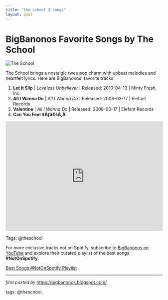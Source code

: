 ```yaml
---
title: "the school 3 songs"
layout: post
---
```

<h1>BigBanonos Favorite Songs by The School</h1>
<img alt="The School" src="https://64.media.tumblr.com/6bc830b3c83c32227fcddd4a376768d8/08e2213beb39e9a5-6f/s1280x1920/900bffab77fdc2d9bc785b330d1136368f05cc1e.png" /> <p>The School brings a nostalgic twee pop charm with upbeat melodies and heartfelt lyrics. Here are BigBanonos' favorite tracks:</p> <ol> <li><strong>Let It Slip</strong> | <em>Loveless Unbeliever</em> | Released: 2010-04-13 | Minty Fresh, Inc.</li> <li><strong>All I Wanna Do</strong> | <em>All I Wanna Do</em> | Released: 2008-03-17 | Elefant Records</li> <li><strong>Valentine</strong> | <em>All I Wanna Do</em> | Released: 2008-03-17 | Elefant Records</li><li><b>Can You Feel ItÃƒâ€šÃ‚Â </b></li>
</ol> <div> <iframe allow="autoplay; clipboard-write; encrypted-media; fullscreen; picture-in-picture" allowfullscreen="" frameborder="0" height="352" loading="lazy" src="https://open.spotify.com/embed/playlist/1W6HHYCcWcNxNnVGzZxUON?utm_source=generator" width="100%"></iframe>
</div>
<p>Tags: @theschool</p>


<!--Subscribe and Playlist Links-->
<div>
    <p>For more exclusive tracks not on Spotify, subscribe to <a href="https://www.youtube.com/@BigBanonos" target="_blank">BigBanonos on YouTube</a> and explore their curated playlist of the best songs <strong>#NotOnSpotify</strong>.</p>
    <p><a href="https://www.youtube.com/playlist?list=PLtuNtuTatqI0kFahUCbtbfenC_ET5O_tr" target="_blank">Best Songs #NotOnSpotify Playlist<br /></a></p></div>

<hr />

<p><em>first posted by</em> <a href="https://bigbanonos.blogspot.com/" rel="noopener" target="_new">https://bigbanonos.blogspot.com/</a></p>

<p>tags: @theschool,</p>
